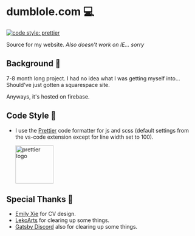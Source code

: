 # dumblole.com :computer:

[![code style: prettier](https://img.shields.io/badge/code_style-prettier-ff69b4.svg?style=flat-square)](https://github.com/prettier/prettier)

Source for my website. *Also doesn't work on IE... sorry*

## Background :flags:

7-8 month long project. I had no idea what I was getting myself into... Should've just gotten a squarespace site.

Anyways, it's hosted on firebase.

## Code Style :art:

-   I use the [Prettier](https://prettier.io/) code formatter for js and scss (default settings from the vs-code extension except for line width set to 100).

    [<img src ="https://prettier.io/icon.png" alt="prettier logo" width="100" height="100">](https://prettier.io/)
    

## Special Thanks :pray:

- [Emily Xie](https://github.com/emilyxxie) for CV design.
- [LekoArts](https://github.com/LekoArts) for clearing up some things.
- [Gatsby Discord](https://www.gatsbyjs.org/contributing/community/) also for clearing up some things.

